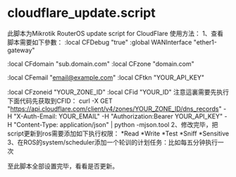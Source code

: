 # cloudflare_update.script
此脚本为Mikrotik RouterOS update script for CloudFlare
使用方法：
1、查看脚本需要如下參數：
:local CFDebug "true"
:global WANInterface "ether1-gateway"  

:local CFdomain "sub.domain.com"
:local CFzone "domain.com"

:local CFemail "email@example.com"
:local CFtkn "YOUR_API_KEY"

:local CFzoneid "YOUR_ZONE_ID"
:local CFid "YOUR_ID"
注意這裏需要先执行下面代码先获取到CFID：
curl -X GET "https://api.cloudflare.com/client/v4/zones/YOUR_ZONE_ID/dns_records" -H "X-Auth-Email: YOUR_EMAIL" -H "Authorization:Bearer YOUR_API_KEY" -H "Content-Type: application/json" | python -mjson.tool
2、修改完毕，把script更新到ros需要添加如下执行权限：
*Read
*Write
*Test
*Sniff
*Sensitive
3、在ROS的system/scheduler添加一个轮训的计划任务：比如每五分钟执行一次

至此脚本全部设置完毕，看看是否更新。
